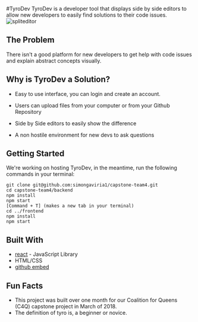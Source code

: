 #TyroDev
TyroDev is a developer tool that displays side by side editors to allow new developers to easily find solutions to their code issues.
![spliteditor](./doc/tyrodevspliteditor.png)

## The Problem
There isn't a good platform for new developers to get help with code issues and explain abstract concepts visually. 

## Why is TyroDev a Solution?
-   Easy to use interface, you can login and create an account.
    
-   Users can upload files from your computer or from your Github Repository
    
-   Side by Side editors to easily show the difference
    
- A non hostile environment for new devs to ask questions

## Getting Started
We're working on hosting TyroDev, in the meantime,  run the following commands in your terminal: 
```
git clone git@github.com:simongaviria1/capstone-team4.git
cd capstone-team4/backend
npm install
npm start
[Command + T] (makes a new tab in your terminal)
cd ../frontend
npm install
npm start
```
## Built With
 - [react](https://reactjs.org/) - JavaScript Library
 - HTML/CSS
- [github embed](https://github.com/finom/github-embed) 

## Fun Facts
- This project was built over one month for our Coalition for Queens (C4Q) capstone project in March of 2018.
-  The definition of tyro is, a beginner or novice.



